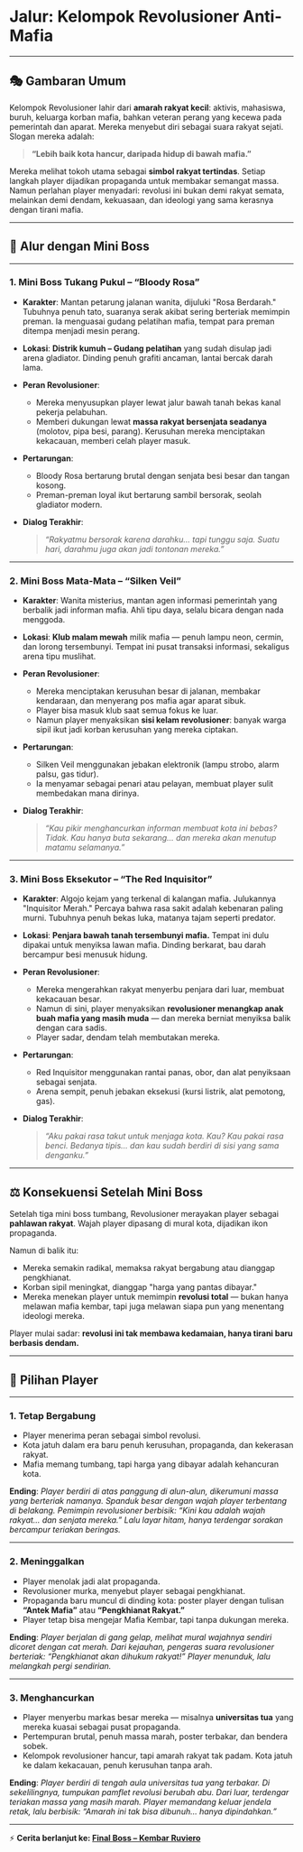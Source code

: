 # **Jalur: Kelompok Revolusioner Anti-Mafia**

---

## 🎭 Gambaran Umum

Kelompok Revolusioner lahir dari **amarah rakyat kecil**: aktivis, mahasiswa, buruh, keluarga korban mafia, bahkan veteran perang yang kecewa pada pemerintah dan aparat. Mereka menyebut diri sebagai suara rakyat sejati. Slogan mereka adalah:

> **“Lebih baik kota hancur, daripada hidup di bawah mafia.”**

Mereka melihat tokoh utama sebagai **simbol rakyat tertindas**. Setiap langkah player dijadikan propaganda untuk membakar semangat massa. Namun perlahan player menyadari: revolusi ini bukan demi rakyat semata, melainkan demi dendam, kekuasaan, dan ideologi yang sama kerasnya dengan tirani mafia.

---

## 🔪 Alur dengan Mini Boss

---

### 1. **Mini Boss Tukang Pukul – “Bloody Rosa”**

- **Karakter**: Mantan petarung jalanan wanita, dijuluki "Rosa Berdarah." Tubuhnya penuh tato, suaranya serak akibat sering berteriak memimpin preman. Ia menguasai gudang pelatihan mafia, tempat para preman ditempa menjadi mesin perang.
- **Lokasi**: **Distrik kumuh – Gudang pelatihan** yang sudah disulap jadi arena gladiator. Dinding penuh grafiti ancaman, lantai bercak darah lama.
- **Peran Revolusioner**:

  - Mereka menyusupkan player lewat jalur bawah tanah bekas kanal pekerja pelabuhan.
  - Memberi dukungan lewat **massa rakyat bersenjata seadanya** (molotov, pipa besi, parang). Kerusuhan mereka menciptakan kekacauan, memberi celah player masuk.

- **Pertarungan**:

  - Bloody Rosa bertarung brutal dengan senjata besi besar dan tangan kosong.
  - Preman-preman loyal ikut bertarung sambil bersorak, seolah gladiator modern.

- **Dialog Terakhir**:

  > _“Rakyatmu bersorak karena darahku… tapi tunggu saja. Suatu hari, darahmu juga akan jadi tontonan mereka.”_

---

### 2. **Mini Boss Mata-Mata – “Silken Veil”**

- **Karakter**: Wanita misterius, mantan agen informasi pemerintah yang berbalik jadi informan mafia. Ahli tipu daya, selalu bicara dengan nada menggoda.
- **Lokasi**: **Klub malam mewah** milik mafia — penuh lampu neon, cermin, dan lorong tersembunyi. Tempat ini pusat transaksi informasi, sekaligus arena tipu muslihat.
- **Peran Revolusioner**:

  - Mereka menciptakan kerusuhan besar di jalanan, membakar kendaraan, dan menyerang pos mafia agar aparat sibuk.
  - Player bisa masuk klub saat semua fokus ke luar.
  - Namun player menyaksikan **sisi kelam revolusioner**: banyak warga sipil ikut jadi korban kerusuhan yang mereka ciptakan.

- **Pertarungan**:

  - Silken Veil menggunakan jebakan elektronik (lampu strobo, alarm palsu, gas tidur).
  - Ia menyamar sebagai penari atau pelayan, membuat player sulit membedakan mana dirinya.

- **Dialog Terakhir**:

  > _“Kau pikir menghancurkan informan membuat kota ini bebas? Tidak. Kau hanya buta sekarang… dan mereka akan menutup matamu selamanya.”_

---

### 3. **Mini Boss Eksekutor – “The Red Inquisitor”**

- **Karakter**: Algojo kejam yang terkenal di kalangan mafia. Julukannya "Inquisitor Merah." Percaya bahwa rasa sakit adalah kebenaran paling murni. Tubuhnya penuh bekas luka, matanya tajam seperti predator.
- **Lokasi**: **Penjara bawah tanah tersembunyi mafia.** Tempat ini dulu dipakai untuk menyiksa lawan mafia. Dinding berkarat, bau darah bercampur besi menusuk hidung.
- **Peran Revolusioner**:

  - Mereka mengerahkan rakyat menyerbu penjara dari luar, membuat kekacauan besar.
  - Namun di sini, player menyaksikan **revolusioner menangkap anak buah mafia yang masih muda** — dan mereka berniat menyiksa balik dengan cara sadis.
  - Player sadar, dendam telah membutakan mereka.

- **Pertarungan**:

  - Red Inquisitor menggunakan rantai panas, obor, dan alat penyiksaan sebagai senjata.
  - Arena sempit, penuh jebakan eksekusi (kursi listrik, alat pemotong, gas).

- **Dialog Terakhir**:

  > _“Aku pakai rasa takut untuk menjaga kota. Kau? Kau pakai rasa benci. Bedanya tipis… dan kau sudah berdiri di sisi yang sama denganku.”_

---

## ⚖️ Konsekuensi Setelah Mini Boss

Setelah tiga mini boss tumbang, Revolusioner merayakan player sebagai **pahlawan rakyat**. Wajah player dipasang di mural kota, dijadikan ikon propaganda.

Namun di balik itu:

- Mereka semakin radikal, memaksa rakyat bergabung atau dianggap pengkhianat.
- Korban sipil meningkat, dianggap "harga yang pantas dibayar."
- Mereka menekan player untuk memimpin **revolusi total** — bukan hanya melawan mafia kembar, tapi juga melawan siapa pun yang menentang ideologi mereka.

Player mulai sadar: **revolusi ini tak membawa kedamaian, hanya tirani baru berbasis dendam.**

---

## 🚪 Pilihan Player

---

### 1. **Tetap Bergabung**

- Player menerima peran sebagai simbol revolusi.
- Kota jatuh dalam era baru penuh kerusuhan, propaganda, dan kekerasan rakyat.
- Mafia memang tumbang, tapi harga yang dibayar adalah kehancuran kota.

**Ending**:
_Player berdiri di atas panggung di alun-alun, dikerumuni massa yang berteriak namanya. Spanduk besar dengan wajah player terbentang di belakang. Pemimpin revolusioner berbisik: “Kini kau adalah wajah rakyat… dan senjata mereka.” Lalu layar hitam, hanya terdengar sorakan bercampur teriakan beringas._

---

### 2. **Meninggalkan**

- Player menolak jadi alat propaganda.
- Revolusioner murka, menyebut player sebagai pengkhianat.
- Propaganda baru muncul di dinding kota: poster player dengan tulisan **“Antek Mafia”** atau **“Pengkhianat Rakyat.”**
- Player tetap bisa mengejar Mafia Kembar, tapi tanpa dukungan mereka.

**Ending**:
_Player berjalan di gang gelap, melihat mural wajahnya sendiri dicoret dengan cat merah. Dari kejauhan, pengeras suara revolusioner berteriak: “Pengkhianat akan dihukum rakyat!” Player menunduk, lalu melangkah pergi sendirian._

---

### 3. **Menghancurkan**

- Player menyerbu markas besar mereka — misalnya **universitas tua** yang mereka kuasai sebagai pusat propaganda.
- Pertempuran brutal, penuh massa marah, poster terbakar, dan bendera sobek.
- Kelompok revolusioner hancur, tapi amarah rakyat tak padam. Kota jatuh ke dalam kekacauan, penuh kerusuhan tanpa arah.

**Ending**:
_Player berdiri di tengah aula universitas tua yang terbakar. Di sekelilingnya, tumpukan pamflet revolusi berubah abu. Dari luar, terdengar teriakan massa yang masih marah. Player memandang keluar jendela retak, lalu berbisik: “Amarah ini tak bisa dibunuh… hanya dipindahkan.”_

---

⚡ **Cerita berlanjut ke: [Final Boss – Kembar Ruviero](/final)**
